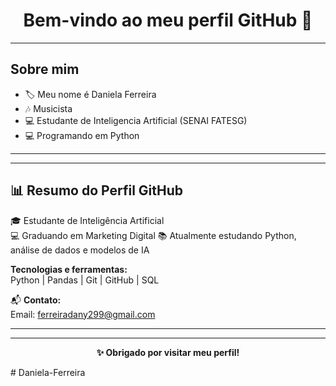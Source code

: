 <h1 align="center">Bem-vindo ao meu perfil GitHub 👋</h1>


---

##  Sobre mim
- 🏷️ Meu nome é Daniela Ferreira
- 🎶 Musicista
- 💻 Estudante de Inteligencia Artificial (SENAI FATESG)  
- 💻 Programando em Python



---

  
</p>

---

## 📊 Resumo do Perfil GitHub

<p

🎓 Estudante de Inteligência Artificial  
💻 Graduando em Marketing Digital 
📚 Atualmente estudando Python, análise de dados e modelos de IA  

**Tecnologias e ferramentas:**  
Python | Pandas | Git | GitHub | SQL


📬 **Contato:**  
Email: ferreiradany299@gmail.com


</p>

---
---
<p align="center">
  <strong>✨ Obrigado por visitar meu perfil!</strong><br/>
</p># Daniela-Ferreira
